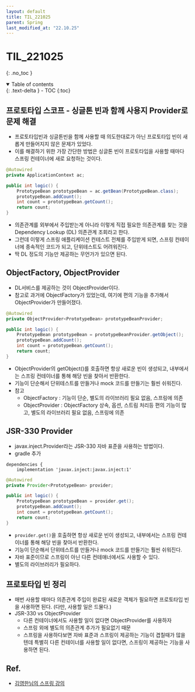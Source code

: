 ```yaml
---
layout: default
title: TIL_221025
parent: Spring
last_modified_at: "22.10.25"
---
```


# TIL_221025
{: .no_toc }

<details open markdown="block">
  <summary>
    Table of contents
  </summary>
  {: .text-delta }
- TOC
{:toc}
</details>

## 프로토타입 스코프 - 싱글톤 빈과 함께 사용지 Provider로 문제 해결
- 프로토타입빈과 싱글톤빈을 함께 사용할 때 의도한대로가 아닌 프로토타입 빈이 새롭게 만들어지지 않은 문제가 있었다.
- 이를 해결하기 위한 가장 간단한 방법은 싱글톤 빈이 프로토타입을 사용할 때마다 스프링 컨테이너에 새로 요청하는 것이다.

```java
@Autowired
private ApplicationContext ac;

public int logic() {
    PrototypeBean prototypeBean = ac.getBean(PrototypeBean.class);
    prototypeBean.addCount();
    int count = prototypeBean.getCount();
    return count;
}
```

- 의존관계를 외부에서 주입받는게 아니라 이렇게 직접 필요한 의존관계를 찾는 것을 Dependency Lookup (DL) 의존관계 조회라고 한다.
- 그런데 이렇게 스프링 애플리케이션 컨테스트 전체를 주입받게 되면, 스프링 컨테이너에 종속적인 코드가 되고, 단위테스트도 어려워진다.
- 딱 DL 정도의 기능만 제공하는 무언가가 있으면 된다.

## ObjectFactory, ObjectProvider
- DL서비스를 제공하는 것이 ObjectProvider이다.
- 참고로 과거에 ObjectFactory가 있었는데, 여기에 편의 기능을 추가해서 ObjectProvider가 만들어졌다.

```java
@Autowired
private ObjectProvider<PrototypeBean> prototypeBeanProvider;

public int logic() {
    PrototypeBean prototypeBean = prototypeBeanProvider.getObject();
    prototypeBean.addCount();
    int count = prototypeBean.getCount();
    return count;
}

```

- ObjectProvider의 getObject()를 호출하면 항상 새로운 빈이 생성되고, 내부에서는 스프링 컨테이너를 통해 해당 빈을 찾아서 반환한다. 
- 기능이 단순해서 단위테스트를 만들거나 mock 코드를 만들기는 훨씬 쉬워진다.
- 참고
    - ObjectFactory : 기능이 단순, 별도의 라이브러리 필요 없음, 스프링에 의존
    - ObjectProvider : ObjectFactory 상속, 옵션, 스트림 처리등 편의 기능이 많고, 별도의 라이브러리 필요 없음, 스프링에 의존


## JSR-330 Provider
- javax.inject.Provider라는 JSR-330 자바 표준을 사용하는 방법이다.
- gradle 추가

```text
dependencies {
	implementation 'javax.inject:javax.inject:1'

```

```java
@Autowired
private Provider<PrototypeBean> provider;

public int logic() {
    PrototypeBean prototypeBean = provider.get();
    prototypeBean.addCount();
    int count = prototypeBean.getCount();
    return count;
}

```
- <code class="language-plaintext highlighter-rouge">provider.get()</code>을 호출하면 항상 새로운 빈이 생성되고, 내부에서는 스프링 컨테이너를 통해 해당 빈을 찾아서 반환한다. 
- 기능이 단순해서 단위테스트를 만들거나 mock 코드를 만들기는 훨씬 쉬워진다.
- 자바 표준이므로 스프링이 아닌 다른 컨테애너에서도 사용할 수 있다.
- 별도의 라이브러리가 필요하다.

## 프로토타입 빈 정리
- 매번 사용할 때마다 의존관계 주입이 완료된 새로운 객체가 필요하면 프로토타입 빈을 사용하면 된다. (다만, 사용할 일은 드물다.)
- JSR-330 vs ObjectProvider
    - 다른 컨테이너에서도 사용할 일이 없다면 ObjectProvider를 사용하자
    - 스프링 외에 별도의 의존관계 추가가 필요없기 때문
    - 스프링을 사용하다보면 자바 표준과 스프링이 제공하는 기능이 겹칠때가 많을 텐데 특별히 다른 컨테이너를 사용할 일이 없다면, 스프링이 제공하는 기능을 사용하면 된다.


## Ref.
- <a href="https://www.inflearn.com/course/%EC%8A%A4%ED%94%84%EB%A7%81-%ED%95%B5%EC%8B%AC-%EC%9B%90%EB%A6%AC-%EA%B8%B0%EB%B3%B8%ED%8E%B8/dashboard">김영한님의 스프링 강의</a>

